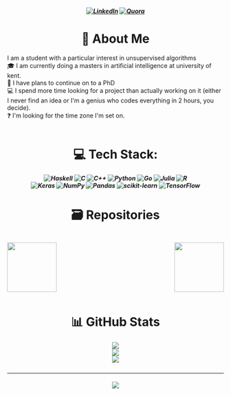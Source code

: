 

<h5 align="center">

[![LinkedIn](https://img.shields.io/badge/LinkedIn-%230077B5.svg?logo=linkedin&logoColor=white)](https://linkedin.com/in/Tom-Hermann) [![Quora](https://img.shields.io/badge/Quora-%23B92B27.svg?logo=Quora&logoColor=white)](https://quora.com/profile/Thoum-Hermann)

</h5>

<h1 align="center"> 💫 About Me </h1>

I am a student with a particular interest in unsupervised algorithms<br>🎓 I am currently doing a masters in artificial intelligence at university of kent.<br>🔬 I have plans to continue on to a PhD<br>💻 I spend more time looking for a project than actually working on it (either I never find an idea or I'm a genius who codes everything in 2 hours, you decide).<br>❓ I'm looking for the time zone I'm set on.<br><br>



<h1 align="center">  💻 Tech Stack: </h1>

<h5 align="center">

![Haskell](https://img.shields.io/badge/Haskell-5e5086?style=plastic&logo=haskell&logoColor=white)
![C](https://img.shields.io/badge/c-%2300599C.svg?style=plastic&logo=c&logoColor=white)
![C++](https://img.shields.io/badge/c++-%2300599C.svg?style=plastic&logo=c%2B%2B&logoColor=white)
![Python](https://img.shields.io/badge/python-3670A0?style=plastic&logo=python&logoColor=ffdd54)
![Go](https://img.shields.io/badge/go-%2300ADD8.svg?style=plastic&logo=go&logoColor=white)
![Julia](https://img.shields.io/badge/-Julia-9558B2?style=plastic&logo=julia&logoColor=white)
![R](https://img.shields.io/badge/r-%23276DC3.svg?style=plastic&logo=r&logoColor=white)
<br>
![Keras](https://img.shields.io/badge/Keras-%23D00000.svg?style=plastic&logo=Keras&logoColor=white)
![NumPy](https://img.shields.io/badge/numpy-%23013243.svg?style=plastic&logo=numpy&logoColor=white)
![Pandas](https://img.shields.io/badge/pandas-%23150458.svg?style=plastic&logo=pandas&logoColor=white)
![scikit-learn](https://img.shields.io/badge/scikit--learn-%23F7931E.svg?style=plastic&logo=scikit-learn&logoColor=white)
![TensorFlow](https://img.shields.io/badge/TensorFlow-%23FF6F00.svg?style=plastic&logo=TensorFlow&logoColor=white)

</h5>

<h1 align="center"> 🗃️ Repositories </h1>

<h5>
<br>
<div width="100%" align="center"><a align="left" href="https://github.com/Tom-Hermann/Epitech-Lobby-Project" title="Epitech-Lobby-Project"> <img align="left" height="115" src="https://github-readme-stats.vercel.app/api/pin/?username=Tom-Hermann&repo=Epitech-Lobby-Project&theme=react&border_color=61dafb&border_radius=10"></a><a align="right" href="https://github.com/Tom-Hermann/My-Genetic-Art-Algorithm" title="My-Genetic-Art-Algorithm"> <img align="right" height="115" src="https://github-readme-stats.vercel.app/api/pin/?username=Tom-Hermann&repo=My-Genetic-Art-Algorithm&theme=react&border_color=61dafb&border_radius=10"></a></div>
</h5>


<br><br><br><br><br><br>

 <h1 align="center"> 📊 GitHub Stats </h1>

 <h5 align="center">

![](https://github-readme-stats.vercel.app/api?username=Tom-Hermann&theme=dark&hide_border=false&include_all_commits=false&count_private=true)<br/>
![](https://github-readme-streak-stats.herokuapp.com/?user=Tom-Hermann&theme=dark&hide_border=false)<br/>
![](https://github-readme-stats.vercel.app/api/top-langs/?username=Tom-Hermann&theme=dark&hide_border=false&include_all_commits=false&count_private=true&layout=compact)

</h5>

---
 <h5 align="center">

[![](https://visitcount.itsvg.in/api?id=Tom-Hermann&icon=0&color=0)](https://visitcount.itsvg.in)
</h5>
